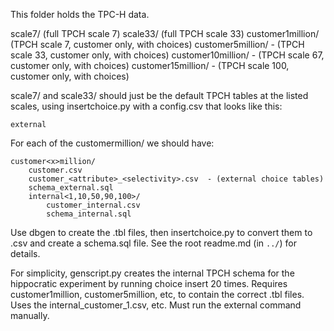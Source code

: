 This folder holds the TPC-H data.

scale7/ (full TPCH scale 7)
scale33/ (full TPCH scale 33)
customer1million/ (TPCH scale 7, customer only, with choices)
customer5million/ - (TPCH scale 33, customer only, with choices)
customer10million/ - (TPCH scale 67, customer only, with choices)
customer15million/ - (TPCH scale 100, customer only, with choices)

scale7/ and scale33/ should just be the default TPCH tables at the listed scales, using insertchoice.py with a config.csv that looks like this:

```
external

```

For each of the customer<x>million/ we should have:

```
customer<x>million/
	customer.csv
	customer_<attribute>_<selectivity>.csv  - (external choice tables)
	schema_external.sql
	internal<1,10,50,90,100>/
		customer_internal.csv
		schema_internal.sql
```

Use dbgen to create the .tbl files, then insertchoice.py to convert them to .csv and create a schema.sql file. See the root readme.md (in `../`) for details.

For simplicity, genscript.py creates the internal TPCH schema for the hippocratic experiment by running choice insert 20 times. Requires customer1million, customer5million, etc, to contain the correct .tbl files. Uses the internal_customer_1.csv, etc. Must run the external command manually.

